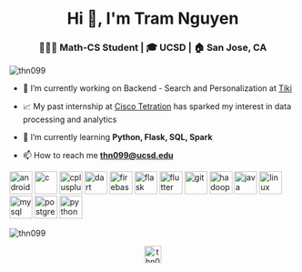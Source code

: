 <h1 align="center">Hi 👋, I'm Tram Nguyen</h1>
<h3 align="center">👩🏻‍💻 Math-CS Student | 🎓 UCSD | 🏠 San Jose, CA</h3>

<p align="left"> <img src="https://komarev.com/ghpvc/?username=thn099" alt="thn099" /> </p>

- 🔭 I’m currently working on Backend - Search and Personalization at [Tiki](tiki.vn)

- 📈 My past internship at [Cisco Tetration](https://www.cisco.com/c/en_ca/products/data-center-analytics/tetration-analytics/index.html) has sparked my interest in data processing and analytics 

- 🌱 I’m currently learning **Python, Flask, SQL, Spark**

- 📫 How to reach me **thn099@ucsd.edu**

<p align="left"><img src="https://devicons.github.io/devicon/devicon.git/icons/android/android-original-wordmark.svg" alt="android" width="40" height="40"/> <img src="https://devicons.github.io/devicon/devicon.git/icons/c/c-original.svg" alt="c" width="40" height="40"/> <img src="https://devicons.github.io/devicon/devicon.git/icons/cplusplus/cplusplus-original.svg" alt="cplusplus" width="40" height="40"/> <img src="https://www.vectorlogo.zone/logos/dartlang/dartlang-icon.svg" alt="dart" width="40" height="40"/> <img src="https://www.vectorlogo.zone/logos/firebase/firebase-icon.svg" alt="firebase" width="40" height="40"/> <img src="https://www.vectorlogo.zone/logos/pocoo_flask/pocoo_flask-icon.svg" alt="flask" width="40" height="40"/> <img src="https://www.vectorlogo.zone/logos/flutterio/flutterio-icon.svg" alt="flutter" width="40" height="40"/> <img src="https://www.vectorlogo.zone/logos/git-scm/git-scm-icon.svg" alt="git" width="40" height="40"/> <img src="https://www.vectorlogo.zone/logos/apache_hadoop/apache_hadoop-icon.svg" alt="hadoop" width="40" height="40"/> <img src="https://devicons.github.io/devicon/devicon.git/icons/java/java-original-wordmark.svg" alt="java" width="40" height="40"/> <img src="https://devicons.github.io/devicon/devicon.git/icons/linux/linux-original.svg" alt="linux" width="40" height="40"/> <img src="https://devicons.github.io/devicon/devicon.git/icons/mysql/mysql-original-wordmark.svg" alt="mysql" width="40" height="40"/> <img src="https://devicons.github.io/devicon/devicon.git/icons/postgresql/postgresql-original-wordmark.svg" alt="postgresql" width="40" height="40"/> <img src="https://devicons.github.io/devicon/devicon.git/icons/python/python-original.svg" alt="python" width="40" height="40"/></p><p><img align="center" src="https://github-readme-stats.vercel.app/api/top-langs/?username=thn099&layout=compact&hide=html" alt="thn099" /></p>

<p align="center">
<a href="https://linkedin.com/in/thn099" target="blank"><img align="center" src="https://cdn.jsdelivr.net/npm/simple-icons@3.0.1/icons/linkedin.svg" alt="thn099" height="30" width="30" /></a>
</p>
